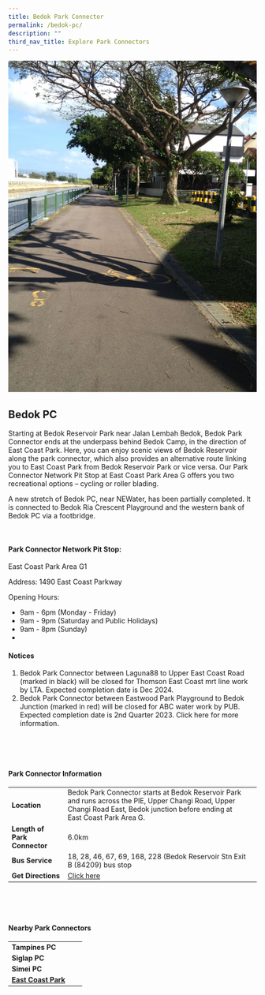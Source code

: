 ```yaml
---
title: Bedok Park Connector
permalink: /bedok-pc/
description: ""
third_nav_title: Explore Park Connectors
---
```

![](/images/bedok%20pc.JPG)

## Bedok PC

Starting at Bedok Reservoir Park near Jalan Lembah Bedok, Bedok Park Connector ends at the underpass behind Bedok Camp, in the direction of East Coast Park. Here, you can enjoy scenic views of Bedok Reservoir along the park connector, which also provides an alternative route linking you to East Coast Park from Bedok Reservoir Park or vice versa. Our Park Connector Network Pit Stop at East Coast Park Area G offers you two recreational options – cycling or roller blading.

A new stretch of Bedok PC, near NEWater, has been partially completed. It is connected to Bedok Ria Crescent Playground and the western bank of Bedok PC via a footbridge.

<br>

#### Park Connector Network Pit Stop:

East Coast Park Area G1

Address: 1490 East Coast Parkway

Opening Hours:

*   9am - 6pm (Monday - Friday)
*   9am - 9pm (Saturday and Public Holidays)
*   9am - 8pm (Sunday)
*  

#### Notices
1. Bedok Park Connector between Laguna88 to Upper East Coast Road (marked in black) will be closed for Thomson East Coast mrt line work by LTA. Expected completion date is Dec 2024.
2. Bedok Park Connector between Eastwood Park Playground to Bedok Junction (marked in red) will be closed for ABC water work by PUB. Expected completion date is 2nd Quarter 2023. Click here for more information.
<br>
<br>
<br>

#### Park Connector Information

|  |  |  |
| -------- | -------- | -------- |
| **Location** | Bedok Park Connector starts at Bedok Reservoir Park and runs across the PIE, Upper Changi Road, Upper Changi Road East, Bedok junction before ending at East Coast Park Area G. |  |
| **Length of Park Connector** | 6.0km  |  |
| **Bus Service** |18, 28, 46, 67, 69, 168, 228 (Bedok Reservoir Stn Exit B (84209) bus stop | |
| **Get Directions** | [Click here](https://www.onemap.gov.sg/main/v2/?lat=1.3366333762586249&amp;lng=103.93338619156945)| |

<br>
<br>
<br>	

#### Nearby Park Connectors

|   |  |  |
| -------- | -------- | -------- |
| **Tampines PC** | | |
| **Siglap PC** | | |
| **Simei PC** | | |
| **[East Coast Park](www.nparks.gov.sg/gardens-parks-and-nature/parks-and-nature-reserves/east-coast-park)** | | |
